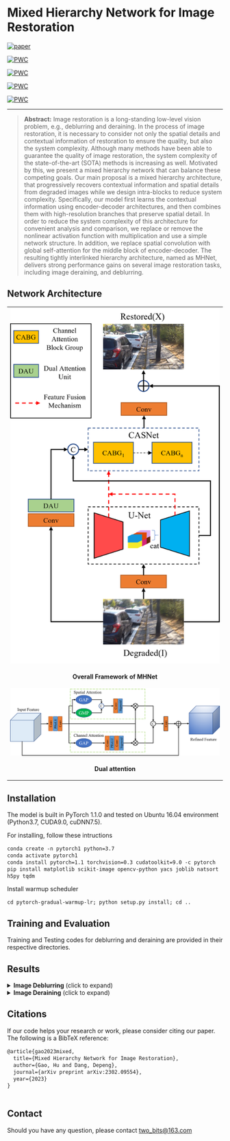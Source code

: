 

# Mixed Hierarchy Network for Image Restoration

[![paper](https://img.shields.io/badge/arXiv-Paper-brightgreen)](http://arxiv.org/abs/2302.09554)
	
[![PWC](https://img.shields.io/endpoint.svg?url=https://paperswithcode.com/badge/mixed-hierarchy-network-for-image-restoration/image-deblurring-on-hide-trained-on-gopro)](https://paperswithcode.com/sota/image-deblurring-on-hide-trained-on-gopro?p=mixed-hierarchy-network-for-image-restoration)
	
[![PWC](https://img.shields.io/endpoint.svg?url=https://paperswithcode.com/badge/mixed-hierarchy-network-for-image-restoration/single-image-deraining-on-test1200)](https://paperswithcode.com/sota/single-image-deraining-on-test1200?p=mixed-hierarchy-network-for-image-restoration)
	
[![PWC](https://img.shields.io/endpoint.svg?url=https://paperswithcode.com/badge/mixed-hierarchy-network-for-image-restoration/single-image-deraining-on-test100)](https://paperswithcode.com/sota/single-image-deraining-on-test100?p=mixed-hierarchy-network-for-image-restoration)
	
[![PWC](https://img.shields.io/endpoint.svg?url=https://paperswithcode.com/badge/mixed-hierarchy-network-for-image-restoration/single-image-deraining-on-rain100l)](https://paperswithcode.com/sota/single-image-deraining-on-rain100l?p=mixed-hierarchy-network-for-image-restoration)


<hr />


> **Abstract:** Image restoration is a long-standing low-level vision problem, e.g., deblurring and deraining. In the process of image restoration, it is necessary to consider not only the spatial details and contextual information of restoration to ensure the quality, but also the system complexity. Although many methods have been able to guarantee the quality of image restoration, the system complexity of the state-of-the-art (SOTA) methods is increasing as well. Motivated by this, we present a mixed hierarchy network that can balance these competing goals. Our main proposal is a mixed hierarchy architecture, that progressively recovers contextual information and spatial details from degraded images while we design intra-blocks to reduce system complexity. Specifically, our model first learns the contextual information using encoder-decoder architectures, and then combines them with high-resolution branches that preserve spatial detail. In order to reduce the system complexity of this architecture for convenient analysis and comparison, we replace or remove the nonlinear activation function with multiplication and use a simple network structure.  In addition, we replace spatial convolution with global self-attention for the middle block of encoder-decoder. The resulting tightly interlinked hierarchy architecture, named as MHNet, delivers strong performance gains on several image restoration tasks, including image deraining, and deblurring. 

## Network Architecture
<table>
  <tr>
    <td align="center"> <img  src = "./fig/network.png" width="500"> </td>
  </tr>
  <tr>
    <td><p align="center"><b>Overall Framework of MHNet</b></p></td>
  </tr>
    <tr>
    <td align="center"> <img src = "./fig/dau.png" width="500"> </td>
  </tr>
  <tr>
    <td><p align="center"><b>Dual attention</b></p></td>
</table>

## Installation
The model is built in PyTorch 1.1.0 and tested on Ubuntu 16.04 environment (Python3.7, CUDA9.0, cuDNN7.5).

For installing, follow these intructions
```
conda create -n pytorch1 python=3.7
conda activate pytorch1
conda install pytorch=1.1 torchvision=0.3 cudatoolkit=9.0 -c pytorch
pip install matplotlib scikit-image opencv-python yacs joblib natsort h5py tqdm
```

Install warmup scheduler

```
cd pytorch-gradual-warmup-lr; python setup.py install; cd ..
```




## Training and Evaluation

Training and Testing codes for deblurring and deraining  are provided in their respective directories.

## Results


<details>
  <summary> <strong>Image Deblurring</strong> (click to expand) </summary>
<table>
  <tr>
    <td> <img src = "./fig/derain.png" width="450"> </td>
  </tr>
  <tr>
    <td><p align="center"><b>Deblurring on GoPro and HIDE Datasets.</b></p></td>
  </tr>
</table></details>

<details>
  <summary> <strong>Image Deraining</strong> (click to expand) </summary>
<img src = "./fig/deblur.png" width="900"></details>

 ## Citations
If our code helps your research or work, please consider citing our paper.
The following is a BibTeX reference:

```
@article{gao2023mixed,
  title={Mixed Hierarchy Network for Image Restoration},
  author={Gao, Hu and Dang, Depeng},
  journal={arXiv preprint arXiv:2302.09554},
  year={2023}
}


```




## Contact
Should you have any question, please contact two_bits@163.com


